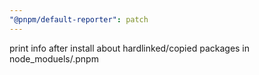 ```yaml
---
"@pnpm/default-reporter": patch
---
```


print info after install about hardlinked/copied packages in node_moduels/.pnpm
